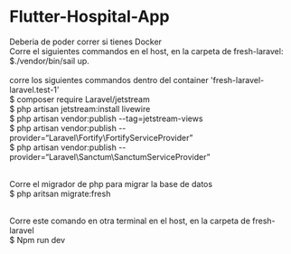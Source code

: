 # Flutter-Hospital-App

Deberia de poder correr si tienes Docker <br />
Corre el siguientes commandos en el host, en la carpeta de fresh-laravel: <br />
$./vendor/bin/sail up.  <br /> <br />
corre los siguientes commandos dentro del container 'fresh-laravel-laravel.test-1' <br />
$ composer require Laravel/jetstream <br />
$ php artisan jetstream:install livewire <br />
$ php artisan vendor:publish --tag=jetstream-views <br />
$ php artisan vendor:publish --provider=“Laravel\Fortify\FortifyServiceProvider” <br />
$ php artisan vendor:publish --provider=“Laravel\Sanctum\SanctumServiceProvider” <br /> <br />

Corre el migrador de php para migrar la base de datos <br />
$ php aritsan migrate:fresh <br /> <br />

Corre este comando en otra terminal en el host, en la carpeta de fresh-laravel <br />
$ Npm run dev  <br /> <br />
